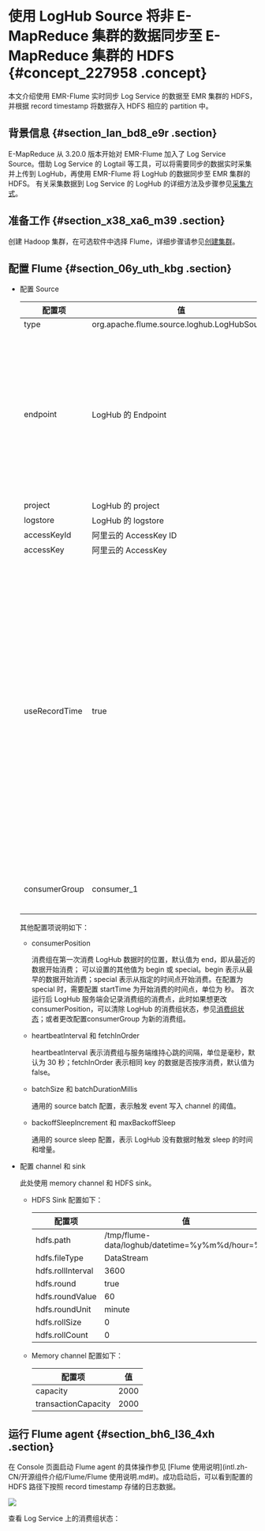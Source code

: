 # 使用 LogHub Source 将非 E-MapReduce 集群的数据同步至 E-MapReduce 集群的 HDFS {#concept_227958 .concept}

本文介绍使用 EMR-Flume 实时同步 Log Service 的数据至 EMR 集群的 HDFS，并根据 record timestamp 将数据存入 HDFS 相应的 partition 中。

## 背景信息 {#section_lan_bd8_e9r .section}

E-MapReduce 从 3.20.0 版本开始对 EMR-Flume 加入了 Log Service Source。借助 Log Service 的 Logtail 等工具，可以将需要同步的数据实时采集并上传到 LogHub，再使用 EMR-Flume 将 LogHub 的数据同步至 EMR 集群的 HDFS。 有关采集数据到 Log Service 的 LogHub 的详细方法及步骤参见[采集方式](../../../../intl.zh-CN/用户指南/数据采集/采集方式.md#)。

## 准备工作 {#section_x38_xa6_m39 .section}

创建 Hadoop 集群，在可选软件中选择 Flume，详细步骤请参见[创建集群](../../../../intl.zh-CN/集群规划与配置/集群配置/创建集群.md#)。

## 配置 Flume {#section_06y_uth_kbg .section}

-   配置 Source

    |配置项|值|说明|
    |---|--|--|
    |type|org.apache.flume.source.loghub.LogHubSource| |
    |endpoint|LogHub 的 Endpoint|如果使用 VPC/经典网络的 endpoint，要保证与 EMR 集群在同一个地区；如果使用公网 endpoint，要保证运行 Flume agent 的节点有公网 IP。|
    |project|LogHub 的 project| |
    |logstore|LogHub 的 logstore| |
    |accessKeyId|阿里云的 AccessKey ID| |
    |accessKey|阿里云的 AccessKey| |
    |useRecordTime|true|默认值为 false。如果 header 中没有 timestamp 属性，接收 event 的时间戳会被加入到 header 中； 但是在Flume Agent 启停或者同步滞后等情况下，会将数据放入错误的时间分区中。为避免这种情况，可以将该值设置为true，使用数据收集到 LogHub 的时间作为 timestamp。|
    |consumerGroup|consumer\_1|消费组名称，默认值为consumer\_1|

    其他配置项说明如下：

    -   consumerPosition 

        消费组在第一次消费 LogHub 数据时的位置，默认值为 end，即从最近的数据开始消费； 可以设置的其他值为 begin 或 special。begin 表示从最早的数据开始消费；special 表示从指定的时间点开始消费。在配置为 special 时，需要配置 startTime 为开始消费的时间点，单位为 秒。 首次运行后 LogHub 服务端会记录消费组的消费点，此时如果想更改 consumerPosition，可以清除 LogHub 的消费组状态，参见[消费组状态](../../../../intl.zh-CN/用户指南/实时消费/消费组消费/消费组状态.md#)；或者更改配置consumerGroup 为新的消费组。

    -   heartbeatInterval 和 fetchInOrder 

        heartbeatInterval 表示消费组与服务端维持心跳的间隔，单位是毫秒，默认为 30 秒；fetchInOrder 表示相同 key 的数据是否按序消费，默认值为 false。

    -   batchSize 和 batchDurationMillis

        通用的 source batch 配置，表示触发 event 写入 channel 的阈值。

    -   backoffSleepIncrement 和 maxBackoffSleep

        通用的 source sleep 配置，表示 LogHub 没有数据时触发 sleep 的时间和增量。

-   配置 channel 和 sink

    此处使用 memory channel 和 HDFS sink。

    -   HDFS Sink 配置如下：

        |配置项|值|
        |---|--|
        |hdfs.path|/tmp/flume-data/loghub/datetime=%y%m%d/hour=%H|
        |hdfs.fileType|DataStream|
        |hdfs.rollInterval|3600|
        |hdfs.round|true|
        |hdfs.roundValue|60|
        |hdfs.roundUnit|minute|
        |hdfs.rollSize|0|
        |hdfs.rollCount|0|

    -   Memory channel 配置如下：

        |配置项|值|
        |---|--|
        |capacity|2000|
        |transactionCapacity|2000|


## 运行 Flume agent {#section_bh6_l36_4xh .section}

在 Console 页面启动 Flume agent 的具体操作参见 [Flume 使用说明](intl.zh-CN/开源组件介绍/Flume/Flume 使用说明.md#)。成功启动后，可以看到配置的 HDFS 路径下按照 record timestamp 存储的日志数据。

![](http://static-aliyun-doc.oss-cn-hangzhou.aliyuncs.com/assets/img/190546/155859723346306_zh-CN.png)

查看 Log Service 上的消费组状态：

